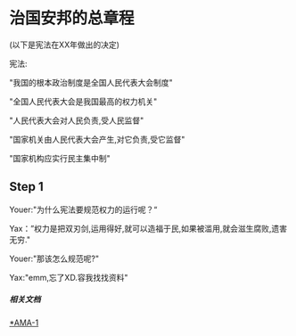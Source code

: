 # 治国安邦的总章程

(以下是宪法在XX年做出的决定)
<p>
宪法:
<p>
"我国的根本政治制度是全国人民代表大会制度"
<P>
"全国人民代表大会是我国最高的权力机关"
<P>
"人民代表大会对人民负责,受人民监督"
<P>
"国家机关由人民代表大会产生,对它负责,受它监督"
<P>
"国家机构应实行民主集中制"

## Step 1

Youer:"为什么宪法要规范权力的运行呢？“
<p>
Yax：”权力是把双刃剑,运用得好,就可以造福于民,如果被滥用,就会滋生腐败,遗害无穷."
<P>
Youer:"那该怎么规范呢?"
<P>
Yax:"emm,忘了XD.容我找找资料"
<P>

##### 相关文档

[*AMA-1](AMA-A/AMA-3.md)

